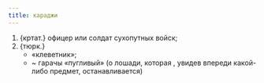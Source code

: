 ```yaml
---
title: караджи
---
```


1. {кртат.} офицер или солдат сухопутных войск;
2. {тюрк.}
    * «клеветник»;
    * ~ гарачы «пугливый» (о лошади, которая , увидев впереди какой-либо предмет, останавливается)
